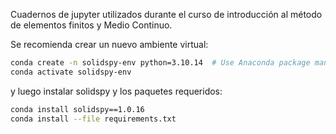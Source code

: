 
Cuadernos de jupyter utilizados durante el curso de introducción al método de elementos finitos y Medio Continuo.

Se recomienda crear un nuevo ambiente virtual:


```bash
conda create -n solidspy-env python=3.10.14  # Use Anaconda package manager
conda activate solidspy-env
```

y luego instalar solidspy y los paquetes requeridos:

```bash
conda install solidspy==1.0.16
conda install --file requirements.txt
```